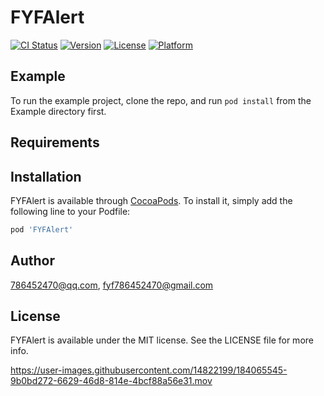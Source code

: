 # FYFAlert

[![CI Status](https://img.shields.io/travis/786452470@qq.com/FYFAlert.svg?style=flat)](https://travis-ci.org/786452470@qq.com/FYFAlert)
[![Version](https://img.shields.io/cocoapods/v/FYFAlert.svg?style=flat)](https://cocoapods.org/pods/FYFAlert)
[![License](https://img.shields.io/cocoapods/l/FYFAlert.svg?style=flat)](https://cocoapods.org/pods/FYFAlert)
[![Platform](https://img.shields.io/cocoapods/p/FYFAlert.svg?style=flat)](https://cocoapods.org/pods/FYFAlert)

## Example

To run the example project, clone the repo, and run `pod install` from the Example directory first.

## Requirements

## Installation

FYFAlert is available through [CocoaPods](https://cocoapods.org). To install
it, simply add the following line to your Podfile:

```ruby
pod 'FYFAlert'
```

## Author

786452470@qq.com, fyf786452470@gmail.com

## License

FYFAlert is available under the MIT license. See the LICENSE file for more info.




https://user-images.githubusercontent.com/14822199/184065545-9b0bd272-6629-46d8-814e-4bcf88a56e31.mov

